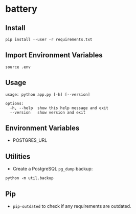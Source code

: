# battery

## Install

```shell
pip install --user -r requirements.txt
```

## Import Environment Variables

```shell
source .env
```

## Usage

```shell
usage: python app.py [-h] [--version]

options:
  -h, --help  show this help message and exit
  --version   show version and exit
```

## Environment Variables

- POSTGRES_URL

## Utilities

- Create a PostgreSQL `pg_dump` backup:

```shell
python -m util.backup
```

## Pip

- `pip-outdated` to check if any requirements are outdated.
